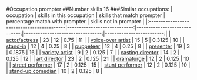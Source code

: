 #Occupation prompter
##Number skills 16
###Similar occupations:
| occupation                                |   skills in this occupation |   skills that match prompter |   percentage match with prompter |   skills not in prompter |
|:------------------------------------------|----------------------------:|-----------------------------:|---------------------------------:|-------------------------:|
| [actor/actress](actor-actress.md)         |                          23 |                           12 |                           0.75   |                       11 |
| [voice-over artist](voice-over_artist.md) |                          15 |                            5 |                           0.3125 |                       10 |
| [stand-in](stand-in.md)                   |                          12 |                            4 |                           0.25   |                        8 |
| [puppeteer](puppeteer.md)                 |                          12 |                            4 |                           0.25   |                        8 |
| [presenter](presenter.md)                 |                          19 |                            3 |                           0.1875 |                       16 |
| [variety artist](variety_artist.md)       |                           9 |                            2 |                           0.125  |                        7 |
| [casting director](casting_director.md)   |                          14 |                            2 |                           0.125  |                       12 |
| [art director](art_director.md)           |                          23 |                            2 |                           0.125  |                       21 |
| [dramaturge](dramaturge.md)               |                          12 |                            2 |                           0.125  |                       10 |
| [street performer](street_performer.md)   |                          17 |                            2 |                           0.125  |                       15 |
| [stunt performer](stunt_performer.md)     |                          12 |                            2 |                           0.125  |                       10 |
| [stand-up comedian](stand-up_comedian.md) |                          10 |                            2 |                           0.125  |                        8 |
